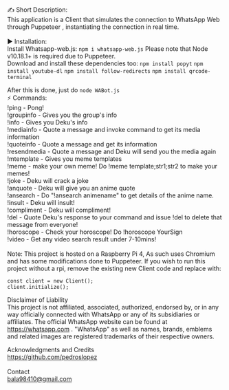 ✍ Short Description:\
This application is a Client that simulates the connection to WhatsApp Web through Puppeteer , instantiating the connection in real time.\
\
▶ Installation:\
Install Whatsapp-web.js: ```npm i whatsapp-web.js```
Please note that Node v10.18.1+ is required due to Puppeteer.\
Download and install these dependencies too:
```npm install popyt```
```npm install youtube-dl```
```npm install follow-redirects```
```npm install qrcode-terminal```

After this is done, just do ```node WABot.js```
\
⚡ Commands:\
!ping - Pong!\
!groupinfo - Gives you the group's info\
!info - Gives you Deku's info\
!mediainfo - Quote a message and invoke command to get its media information\
!quoteinfo - Quote a message and get its information\
!resendmedia - Quote a message and Deku will send you the media again\
!mtemplate - Gives you meme templates\
!meme - make your own meme! Do !meme template;str1;str2 to make your memes!\
!joke - Deku will crack a joke\
!anquote - Deku will give you an anime quote\
!ansearch - Do "!ansearch animename" to get details of the anime name.\
!insult - Deku will insult!\
!compliment - Deku will compliment!\
!del - Quote Deku's response to your command and issue !del to delete that message from everyone!\
!horoscope - Check your horoscope! Do !horoscope YourSign\
!video - Get any video search result under 7-10mins!\
\
Note: This project is hosted on a Raspberry Pi 4, As such uses Chromium and has some modifications done to Puppeteer.
If you wish to run this project without a rpi, remove the existing new Client code and replace with:

```
const client = new Client();
client.initialize();
```

Disclaimer of Liability\
This project is not affiliated, associated, authorized, endorsed by, or in any way officially connected with WhatsApp or any of its subsidiaries or affiliates. The official WhatsApp website can be found at https://whatsapp.com . "WhatsApp" as well as names, brands, emblems and related images are registered trademarks of their respective owners.

Acknowledgments and Credits\
https://github.com/pedroslopez  
\
Contact\
bala98410@gmail.com 

